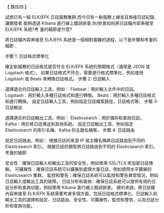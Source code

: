 【 題目四 】

試想已有一組 ELK/EFK 日誌服務集群,而今日有一新服務上線並且串接日誌紀錄,讓開發者
能夠透過 Kibana 進行線上錯誤排查,你/妳會如何將日誌檔內容串接至 ELK/EFK 系統?考
量的細節是什麼?







將日誌檔內容串接至 ELK/EFK 系統是一個相對複雜的過程，以下是步驟和考量的細節：

步驟 1: 日誌格式標準化

確定新服務的日誌格式是否符合 ELK/EFK 系統的預期格式（通常是 JSON 或 Logstash 格式）。
如果日誌格式不符合，需要進行格式標準化，例如使用 Logstash 或 Beats 來轉換日誌格式。
步驟 2: 日誌輸入

選擇適合的日誌輸入工具，例如：
Filebeat：用於輸入文件中的日誌。
Logstash：用於輸入多種日誌格式和進行轉換。
Beats：用於輸入多種日誌格式和進行轉換。
設定日誌輸入工具，例如指定日誌檔案路徑、日誌格式等。
步驟 3: 日誌輸出

選擇適合的日誌輸出工具，例如：
Elasticsearch：用於儲存和查詢日誌。
Kafka：用於將日誌傳送到其他系統。
設定日誌輸出工具，例如指定 Elasticsearch 的索引名稱、Kafka 的主題名稱等。
步驟 4: 日誌路由

設定日誌路由，例如：
根據日誌的來源 IP 或主機名稱將日誌路由到不同的 Elasticsearch 索引。
根據日誌的類型將日誌路由到不同的 Elasticsearch 索引。
考量的細節

安全性：確保日誌輸入和輸出工具的安全性，例如使用 SSL/TLS 來加密日誌傳輸。
可擴展性：確保日誌系統可以擴展到處理大量日誌，例如使用水平擴展的 Elasticsearch 集群。
監控和警告：確保日誌系統可以監控和警告異常情況，例如日誌輸入或輸出工具的故障。
日誌分析和查詢：確保日誌系統可以提供有效的日誌分析和查詢功能，例如使用 Kibana 進行線上錯誤排查。
總的來說，將日誌檔內容串接至 ELK/EFK 系統需要考慮多個方面，包括日誌格式標準化、日誌輸入和輸出工具的選擇和設定、日誌路由、安全性、可擴展性、監控和警告，以及日誌分析和查詢功能。